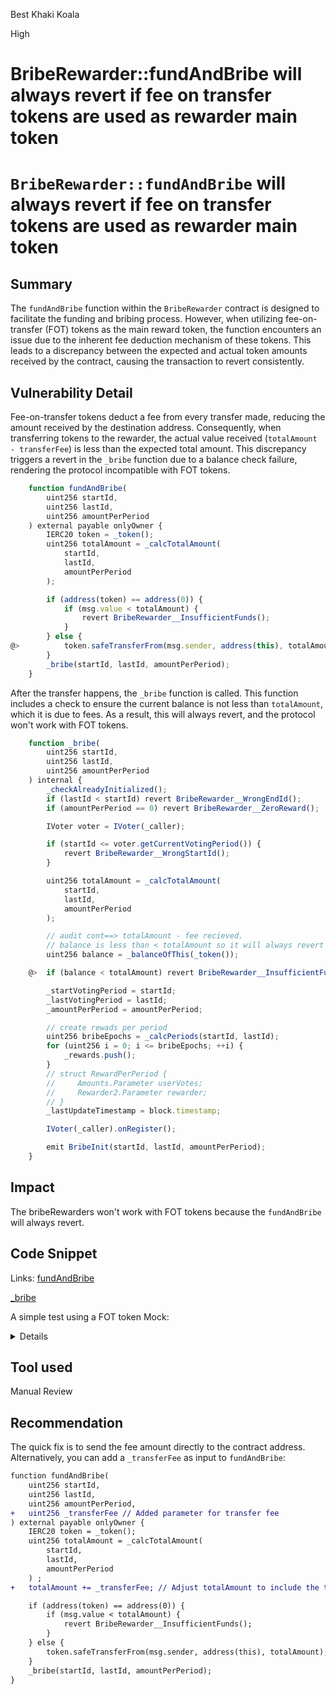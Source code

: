 Best Khaki Koala

High

# BribeRewarder::fundAndBribe will always revert if fee on transfer tokens are used as rewarder main token

# `BribeRewarder::fundAndBribe` will always revert if fee on transfer tokens are used as rewarder main token
## Summary
The `fundAndBribe` function within the `BribeRewarder` contract is designed to facilitate the funding and bribing process. However, when utilizing fee-on-transfer (FOT) tokens as the main reward token, the function encounters an issue due to the inherent fee deduction mechanism of these tokens. This leads to a discrepancy between the expected and actual token amounts received by the contract, causing the transaction to revert consistently.

## Vulnerability Detail
Fee-on-transfer tokens deduct a fee from every transfer made, reducing the amount received by the destination address. Consequently, when transferring tokens to the rewarder, the actual value received (`totalAmount - transferFee`) is less than the expected total amount. This discrepancy triggers a revert in the `_bribe` function due to a balance check failure, rendering the protocol incompatible with FOT tokens.

```javascript
    function fundAndBribe(
        uint256 startId,
        uint256 lastId,
        uint256 amountPerPeriod
    ) external payable onlyOwner {
        IERC20 token = _token();
        uint256 totalAmount = _calcTotalAmount(
            startId,
            lastId,
            amountPerPeriod
        );

        if (address(token) == address(0)) {
            if (msg.value < totalAmount) {
                revert BribeRewarder__InsufficientFunds();
            }
        } else {
@>          token.safeTransferFrom(msg.sender, address(this), totalAmount);
        }
        _bribe(startId, lastId, amountPerPeriod);
    }
```
After the transfer happens, the `_bribe` function is called. This function includes a check to ensure the current balance is not less than `totalAmount`, which it is due to fees. As a result, this will always revert, and the protocol won't work with FOT tokens.

```javascript
    function _bribe(
        uint256 startId,
        uint256 lastId,
        uint256 amountPerPeriod
    ) internal {
        _checkAlreadyInitialized();
        if (lastId < startId) revert BribeRewarder__WrongEndId();
        if (amountPerPeriod == 0) revert BribeRewarder__ZeroReward();

        IVoter voter = IVoter(_caller);

        if (startId <= voter.getCurrentVotingPeriod()) {
            revert BribeRewarder__WrongStartId();
        }

        uint256 totalAmount = _calcTotalAmount(
            startId,
            lastId,
            amountPerPeriod
        );

        // audit cont==> totalAmount - fee recieved.
        // balance is less than < totalAmount so it will always revert
        uint256 balance = _balanceOfThis(_token());

    @>  if (balance < totalAmount) revert BribeRewarder__InsufficientFunds();

        _startVotingPeriod = startId;
        _lastVotingPeriod = lastId;
        _amountPerPeriod = amountPerPeriod;

        // create rewads per period
        uint256 bribeEpochs = _calcPeriods(startId, lastId);
        for (uint256 i = 0; i <= bribeEpochs; ++i) {
            _rewards.push();
        }
        // struct RewardPerPeriod {
        //     Amounts.Parameter userVotes;
        //     Rewarder2.Parameter rewarder;
        // }
        _lastUpdateTimestamp = block.timestamp;

        IVoter(_caller).onRegister();

        emit BribeInit(startId, lastId, amountPerPeriod);
    }
```
## Impact
The bribeRewarders won't work with FOT tokens because the `fundAndBribe` will always revert.

## Code Snippet
Links:
[fundAndBribe](https://github.com/sherlock-audit/2024-06-magicsea/blob/main/magicsea-staking/src/rewarders/BribeRewarder.sol#L111)

[_bribe](https://github.com/sherlock-audit/2024-06-magicsea/blob/main/magicsea-staking/src/rewarders/BribeRewarder.sol#L226)

A simple test using a FOT token Mock:
<details>

The test:
```javascript

    function setUp() public {
            tokenA = IERC20(new ERC20Mock("Token A", "TA", 18));
            tokenB = IERC20(new ERC20Mock("Token B", "TB", 18));
            missret = IERC20(0xdAC17F958D2ee523a2206206994597C13D831ec7);
@>          rewardToken = IERC20(new ERC20FOT("Reward Token", "RT", 6));
        .
        .
        .
    }
    .
    .
    .
    function testFOT() public {
        ERC20Mock(address(rewardToken)).mint(address(this), 20e18);
        ERC20Mock(address(rewardToken)).approve(address(rewarder), 20e18);
        vm.expectRevert(
            IBribeRewarder.BribeRewarder__InsufficientFunds.selector
        );
        rewarder.fundAndBribe(1, 2, 1e18);
    }
```
FOT Mock:
```javascript
contract ERC20FOT is ERC20 {
    mapping(address account => uint256) private _balances;

    mapping(address account => mapping(address spender => uint256))
        private _allowances;

    uint256 private _totalSupply;

    uint8 private decimalsOverride;
    uint256 public _fee = 1e16;
    /// @dev Constructor
    /// @param _decimals The number of decimals for this token
    constructor(
        string memory _name,
        string memory _symbol,
        uint8 _decimals
    ) ERC20(_name, _symbol) {
        decimalsOverride = _decimals;
    }

    /// @dev Define the number of decimals
    /// @return The number of decimals
    function decimals() public view override returns (uint8) {
        return decimalsOverride;
    }

    /// @dev Mint _amount to _to.
    /// @param _to The address that will receive the mint
    /// @param _amount The amount to be minted
    function mint(address _to, uint256 _amount) external {
        _mint(_to, _amount);
    }

    function _update(
        address from,
        address to,
        uint256 value
    ) internal virtual override {
        if (from == address(0)) {
            // Overflow check required: The rest of the code assumes that totalSupply never overflows
            _totalSupply += value;
        } else {
            uint256 fromBalance = _balances[from];
            if (fromBalance < value) {
                revert ERC20InsufficientBalance(from, fromBalance, value);
            }
            unchecked {
                // Overflow not possible: value <= fromBalance <= totalSupply.
                _balances[from] = fromBalance - value;
            }
        }

        if (to == address(0)) {
            unchecked {
                // Overflow not possible: value <= totalSupply or value <= fromBalance <= totalSupply.
                _totalSupply -= value;
            }
        } else {
            unchecked {
                // Overflow not possible: balance + value is at most totalSupply, which we know fits into a uint256.
                _balances[to] += value - _fee;
            }
        }

        emit Transfer(from, to, value);
    }
}
```
</details>

## Tool used
Manual Review

## Recommendation
The quick fix is to send the fee amount directly to the contract address. Alternatively, you can add a `_transferFee` as input to `fundAndBribe`:
```diff
function fundAndBribe(
    uint256 startId,
    uint256 lastId,
    uint256 amountPerPeriod,
+   uint256 _transferFee // Added parameter for transfer fee
) external payable onlyOwner {
    IERC20 token = _token();
    uint256 totalAmount = _calcTotalAmount(
        startId,
        lastId,
        amountPerPeriod
    ) ;
+   totalAmount += _transferFee; // Adjust totalAmount to include the transfer fee    

    if (address(token) == address(0)) {
        if (msg.value < totalAmount) {
            revert BribeRewarder__InsufficientFunds();
        }
    } else {
        token.safeTransferFrom(msg.sender, address(this), totalAmount);
    }
    _bribe(startId, lastId, amountPerPeriod);
}

```